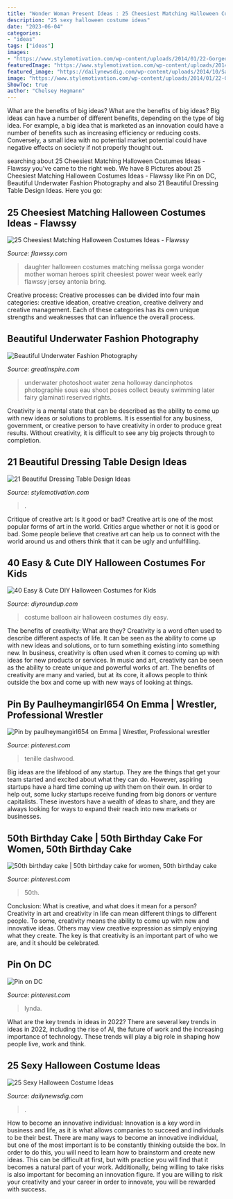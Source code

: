 ```yaml
---
title: "Wonder Woman Present Ideas : 25 Cheesiest Matching Halloween Costumes Ideas"
description: "25 sexy halloween costume ideas"
date: "2023-06-04"
categories:
- "ideas"
tags: ["ideas"]
images:
- "https://www.stylemotivation.com/wp-content/uploads/2014/01/22-Gorgeous-Dressing-Table-Design-Ideas-6.jpg"
featuredImage: "https://www.stylemotivation.com/wp-content/uploads/2014/01/22-Gorgeous-Dressing-Table-Design-Ideas-6.jpg"
featured_image: "https://dailynewsdig.com/wp-content/uploads/2014/10/Sassy-Spider-Girl-Costume.jpg"
image: "https://www.stylemotivation.com/wp-content/uploads/2014/01/22-Gorgeous-Dressing-Table-Design-Ideas-6.jpg"
ShowToc: true
author: "Chelsey Hegmann"
---
```



What are the benefits of big ideas?
What are the benefits of big ideas? Big ideas can have a number of different benefits, depending on the type of big idea. For example, a big idea that is marketed as an innovation could have a number of benefits such as increasing efficiency or reducing costs. Conversely, a small idea with no potential market potential could have negative effects on society if not properly thought out.

	

		
searching about 25 Cheesiest Matching Halloween Costumes Ideas - Flawssy you've came to the right web. We have 8 Pictures about 25 Cheesiest Matching Halloween Costumes Ideas - Flawssy like Pin on DC, Beautiful Underwater Fashion Photography and also 21 Beautiful Dressing Table Design Ideas. Here you go:
		
    
## 25 Cheesiest Matching Halloween Costumes Ideas - Flawssy

<img loading=lazy src="http://flawssy.com/wp-content/uploads/2016/05/Mother-and-Daughter-Halloween-Costumes-Women.jpg" onerror="this.onerror=null;this.src='https://tse4.mm.bing.net/th?id=OIP.9IA7V9Q4r1Q7cZTqQeywQQHaKL&amp;pid=15.1';" alt="25 Cheesiest Matching Halloween Costumes Ideas - Flawssy">

_Source: flawssy.com_

>daughter halloween costumes matching melissa gorga wonder mother woman heroes spirit cheesiest power wear week early flawssy jersey antonia bring. 

	

Creative process:
Creative processes can be divided into four main categories: creative ideation, creative creation, creative delivery and creative management. Each of these categories has its own unique strengths and weaknesses that can influence the overall process.

    
## Beautiful Underwater Fashion Photography

<img loading=lazy src="https://greatinspire.com/wp-content/uploads/2016/09/Beautiful-Underwater-Fashion-Photography-14.jpg" onerror="this.onerror=null;this.src='https://tse3.mm.bing.net/th?id=OIP.H10j8pW8q9j0o0xFfJ33NQHaLG&amp;pid=15.1';" alt="Beautiful Underwater Fashion Photography">

_Source: greatinspire.com_

>underwater photoshoot water zena holloway dancinphotos photographie sous eau shoot poses collect beauty swimming later fairy glaminati reserved rights. 

	

Creativity is a mental state that can be described as the ability to come up with new ideas or solutions to problems. It is essential for any business, government, or creative person to have creativity in order to produce great results. Without creativity, it is difficult to see any big projects through to completion.

    
## 21 Beautiful Dressing Table Design Ideas

<img loading=lazy src="https://www.stylemotivation.com/wp-content/uploads/2014/01/22-Gorgeous-Dressing-Table-Design-Ideas-6.jpg" onerror="this.onerror=null;this.src='https://tse2.mm.bing.net/th?id=OIP.nbbd8tifOsqQsexCGTfbOAAAAA&amp;pid=15.1';" alt="21 Beautiful Dressing Table Design Ideas">

_Source: stylemotivation.com_

>. 

	

Critique of creative art: Is it good or bad?
Creative art is one of the most popular forms of art in the world. Critics argue whether or not it is good or bad. Some people believe that creative art can help us to connect with the world around us and others think that it can be ugly and unfulfilling.

    
## 40 Easy &amp; Cute DIY Halloween Costumes For Kids

<img loading=lazy src="http://diyroundup.com/wp-content/uploads/2017/08/Hot-Air-Balloon-Costume.jpg" onerror="this.onerror=null;this.src='https://tse3.mm.bing.net/th?id=OIP.jPVZEV9ZBSOhfCt1gZ1JuwHaRb&amp;pid=15.1';" alt="40 Easy &amp; Cute DIY Halloween Costumes for Kids">

_Source: diyroundup.com_

>costume balloon air halloween costumes diy easy. 

	

The benefits of creativity: What are they?
Creativity is a word often used to describe different aspects of life. It can be seen as the ability to come up with new ideas and solutions, or to turn something existing into something new. In business, creativity is often used when it comes to coming up with ideas for new products or services. In music and art, creativity can be seen as the ability to create unique and powerful works of art. The benefits of creativity are many and varied, but at its core, it allows people to think outside the box and come up with new ways of looking at things.

    
## Pin By Paulheymangirl654 On Emma | Wrestler, Professional Wrestler

<img loading=lazy src="https://i.pinimg.com/736x/23/14/5c/23145c4f81a088a50e356c4dfd728a4c.jpg" onerror="this.onerror=null;this.src='https://tse4.mm.bing.net/th?id=OIP.i-r0N_0H54a0tBZnQKxBRgHaQG&amp;pid=15.1';" alt="Pin by paulheymangirl654 on Emma | Wrestler, Professional wrestler">

_Source: pinterest.com_

>tenille dashwood. 

	

Big ideas are the lifeblood of any startup. They are the things that get your team started and excited about what they can do. However, aspiring startups have a hard time coming up with them on their own. In order to help out, some lucky startups receive funding from big donors or venture capitalists. These investors have a wealth of ideas to share, and they are always looking for ways to expand their reach into new markets or businesses.

    
## 50th Birthday Cake | 50th Birthday Cake For Women, 50th Birthday Cake

<img loading=lazy src="https://i.pinimg.com/736x/40/28/ed/4028eda2b10e75ca7bb8435594dbe49c.jpg" onerror="this.onerror=null;this.src='https://tse2.mm.bing.net/th?id=OIP.zD_hzL1mmk5agiAr8tnPJQHaLN&amp;pid=15.1';" alt="50th birthday cake | 50th birthday cake for women, 50th birthday cake">

_Source: pinterest.com_

>50th. 

	

Conclusion: What is creative, and what does it mean for a person?
Creativity in art and creativity in life can mean different things to different people. To some, creativity means the ability to come up with new and innovative ideas. Others may view creative expression as simply enjoying what they create. The key is that creativity is an important part of who we are, and it should be celebrated.

    
## Pin On DC

<img loading=lazy src="https://i.pinimg.com/736x/fd/87/28/fd87284548993a5d9ca25e69b7f43511.jpg" onerror="this.onerror=null;this.src='https://tse2.mm.bing.net/th?id=OIP.WHlF6TERuFIXYqZT16P7kgHaKe&amp;pid=15.1';" alt="Pin on DC">

_Source: pinterest.com_

>lynda. 

	

What are the key trends in ideas in 2022?
There are several key trends in ideas in 2022, including the rise of AI, the future of work and the increasing importance of technology. These trends will play a big role in shaping how people live, work and think.

    
## 25 Sexy Halloween Costume Ideas

<img loading=lazy src="https://dailynewsdig.com/wp-content/uploads/2014/10/Sassy-Spider-Girl-Costume.jpg" onerror="this.onerror=null;this.src='https://tse1.mm.bing.net/th?id=OIP.szdjN52oVlBHyxMGET3AbAHaNV&amp;pid=15.1';" alt="25 Sexy Halloween Costume Ideas">

_Source: dailynewsdig.com_

>. 

	

How to become an innovative individual:
Innovation is a key word in business and life, as it is what allows companies to succeed and individuals to be their best. There are many ways to become an innovative individual, but one of the most important is to be constantly thinking outside the box. In order to do this, you will need to learn how to brainstorm and create new ideas. This can be difficult at first, but with practice you will find that it becomes a natural part of your work. Additionally, being willing to take risks is also important for becoming an innovation figure. If you are willing to risk your creativity and your career in order to innovate, you will be rewarded with success.

